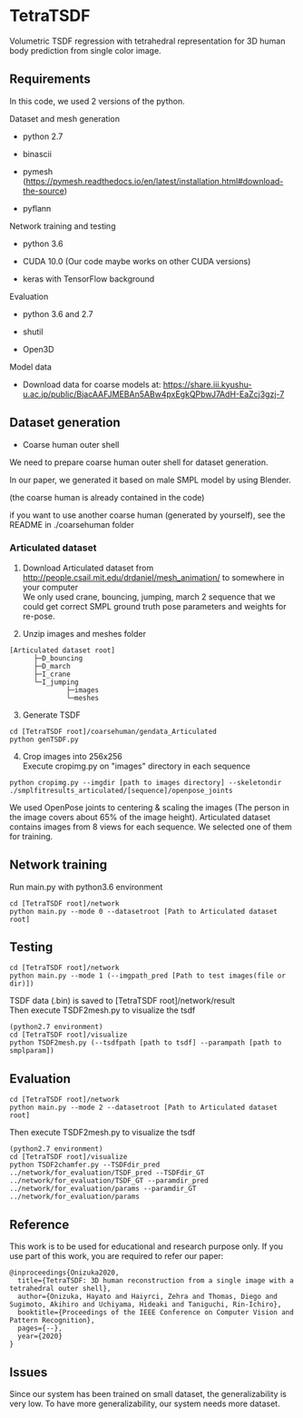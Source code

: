 # TetraTSDF

Volumetric TSDF regression with tetrahedral representation for 3D human body prediction from single color image.


## Requirements

In this code, we used 2 versions of the python.

Dataset and mesh generation

- python 2.7

- binascii

- pymesh (https://pymesh.readthedocs.io/en/latest/installation.html#download-the-source)

- pyflann

Network training and testing

- python 3.6

- CUDA 10.0  (Our code maybe works on other CUDA versions)

- keras with TensorFlow background

Evaluation

- python 3.6 and 2.7

- shutil

- Open3D

Model data
- Download data for coarse models at:  https://share.iii.kyushu-u.ac.jp/public/BjacAAFJMEBAn5ABw4pxEgkQPbwJ7AdH-EaZcj3gzj-7

## Dataset generation

- Coarse human outer shell

We need to prepare coarse human outer shell for dataset generation.

In our paper, we generated it based on male SMPL model by using Blender.

(the coarse human is already contained in the code)

if you want to use another coarse human (generated by yourself), see the README in ./coarsehuman folder

### Articulated dataset
1. Download Articulated dataset from http://people.csail.mit.edu/drdaniel/mesh_animation/ to somewhere in your computer  
We only used crane, bouncing, jumping, march 2 sequence that we could get correct SMPL ground truth pose parameters and weights for re-pose.

2. Unzip images and meshes folder  

```
[Articulated dataset root]  
      ├─D_bouncing
      ├─D_march
      ├─I_crane
      └─I_jumping
              ├─images
              └─meshes
```

3. Generate TSDF

```
cd [TetraTSDF root]/coarsehuman/gendata_Articulated
python genTSDF.py
```

4. Crop images into 256x256  
Execute cropimg.py on "images" directory in each sequence
```
python cropimg.py --imgdir [path to images directory] --skeletondir ./smplfitresults_articulated/[sequence]/openpose_joints
```
We used OpenPose joints to centering & scaling the images (The person in the image covers about 65% of the image height).
Articulated dataset contains images from 8 views for each sequence. We selected one of them for training.

## Network training
Run main.py with python3.6 environment    
```
cd [TetraTSDF root]/network
python main.py --mode 0 --datasetroot [Path to Articulated dataset root]
```

## Testing
```
cd [TetraTSDF root]/network
python main.py --mode 1 (--imgpath_pred [Path to test images(file or dir)])
```
TSDF data (.bin) is saved to [TetraTSDF root]/network/result  
Then execute TSDF2mesh.py to visualize the tsdf
```
(python2.7 environment)
cd [TetraTSDF root]/visualize
python TSDF2mesh.py (--tsdfpath [path to tsdf] --parampath [path to smplparam])
```

## Evaluation
```
cd [TetraTSDF root]/network
python main.py --mode 2 --datasetroot [Path to Articulated dataset root]
```
Then execute TSDF2mesh.py to visualize the tsdf
```
(python2.7 environment)
cd [TetraTSDF root]/visualize
python TSDF2chamfer.py --TSDFdir_pred ../network/for_evaluation/TSDF_pred --TSDFdir_GT ../network/for_evaluation/TSDF_GT --paramdir_pred ../network/for_evaluation/params --paramdir_GT ../network/for_evaluation/params
```

## Reference
This work is to be used for educational and research purpose only. If you use part of this work, you are required to refer our paper:

```
@inproceedings{Onizuka2020,
  title={TetraTSDF: 3D human reconstruction from a single image with a tetrahedral outer shell},
  author={Onizuka, Hayato and Haiyrci, Zehra and Thomas, Diego and Sugimoto, Akihiro and Uchiyama, Hideaki and Taniguchi, Rin-Ichiro},
  booktitle={Proceedings of the IEEE Conference on Computer Vision and Pattern Recognition},
  pages={--},
  year={2020}
}
```

## Issues
Since our system has been trained on small dataset, the generalizability is very low. To have more generalizability, our system needs more dataset.

